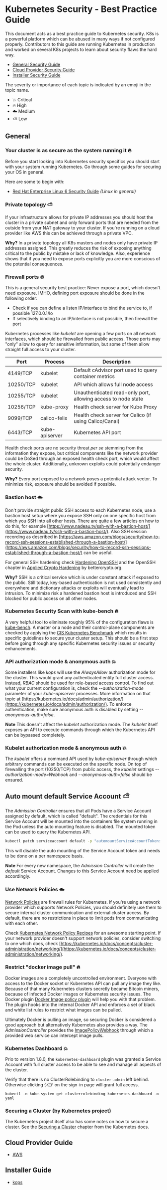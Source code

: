 # Kubernetes Security - Best Practice Guide

This document acts as a best practice guide to Kubernetes security. K8s is a powerful platform which can be abused in many ways if not configured properly. Contributors to this guide are running Kubernetes in production and worked on several K8s projects to learn about security flaws the hard way.

* [General Security Guide](#general)
* [Cloud Provider Security Guide](#cloud-provider-guide)
* [Installer Security Guide](#installer-guide)

The severity or importance of each topic is indicated by an emoji in the topic name.

* :boom: Critical
* :fire: High
* :cloud: Medium
* :partly_sunny: Low

## General

### Your cluster is as secure as the system running it :fire:

Before you start looking into Kubernetes security specifics you should start
with your system running Kubernetes. Go through some guides for securing your OS in general.

Here are some to begin with:

* [Red Hat Enterprise Linux 6 Security Guide](https://access.redhat.com/documentation/en-us/red_hat_enterprise_linux/6/pdf/security_guide/Red_Hat_Enterprise_Linux-6-Security_Guide-en-US.pdf) *(Linux in general)*

### Private topology :partly_sunny:

If your infrastructure allows for private IP addresses you should host the cluster in a private subnet and only forward ports that are needed from the outside from your NAT gateway to your cluster. If you're running on a cloud provider like AWS this can be achieved through a private VPC.

**Why?**
In a private topology all K8s masters and nodes only have private IP addresses assigned. This greatly reduces the risk of exposing anything critical to the public by mistake or lack of knowledge. Also, experience shows that if you need to expose ports explicitly you are more conscious of the potential consequences.

### Firewall ports :fire:

This is a general security best practice: Never expose a port, which doesn't need exposure. IMHO, defining port exposure should be done in the following order:

* Check if you can define a listen IP/interface to bind the service to, if possible 127.0.0.1/lo
* If selectively binding to an IP/interface is not possible, then firewall the port

Kubernetes processes like *kubelet* are opening a few ports on all network interfaces, which should be firewalled from public access. Those ports may "only" allow to query for sensitive information, but some of them allow straight full access to your cluster.

Port | Process | Description
--- | --- | ---
4149/TCP | kubelet | Default cAdvisor port used to query container metrics
10250/TCP | kubelet | API which allows full node access
10255/TCP | kubelet | Unauthenticated read-only port, allowing access to node state
10256/TCP | kube-proxy | Health check server for Kube Proxy
9099/TCP | calico-felix | Health check server for Calico (if using Calico/Canal)
6443/TCP | kube-apiserver | Kubernetes API port

Health check ports are no security threat _per se_ stemming from the information they expose, but critical components like the network provider could be DoSed through an exposed health check port, which would affect the whole cluster. Additionally, unknown exploits could potentially endanger security.

**Why?** Every port exposed to a network poses a potential attack vector. To minimize risk, exposure should be avoided if possible.

### Bastion host :cloud:

Don't provide straight public SSH access to each Kubernetes node, use a bastion host setup where you expose SSH only on one specific host from which you SSH into all other hosts. There are quite a few articles on how to do this, for example [https://www.nadeau.tv/ssh-with-a-bastion-host/](https://www.nadeau.tv/ssh-with-a-bastion-host/). Also SSH session recording as described in [https://aws.amazon.com/blogs/security/how-to-record-ssh-sessions-established-through-a-bastion-host/](https://aws.amazon.com/blogs/security/how-to-record-ssh-sessions-established-through-a-bastion-host/) can be useful.

For general SSH hardening check [Hardening OpenSSH](https://dev.gentoo.org/~swift/docs/security_benchmarks/openssh.html) and the OpenSSH chapter in [Applied Crypto Hardening](https://bettercrypto.org/static/applied-crypto-hardening.pdf) by bettercrypto.org.

**Why?** SSH is a critical service which is under constant attack if exposed to the public. Still today, key-based authentication is not used consistently and everywhere and dictionary attacks or exploits will eventually lead to intrusion. To minimize risk a hardened bastion host is introduced and SSH blocked for public access on all other nodes.

### Kubernetes Security Scan with kube-bench :fire:

A very helpful tool to eliminate roughly 95% of the configuration flaws is [kube-bench](https://github.com/aquasecurity/kube-bench). A master or a node and their control-plane components are checked by applying the [CIS Kubernetes Benchmark](https://www.cisecurity.org/benchmark/kubernetes/) which results in specific guidelines to secure your cluster setup. This should be a first step before going through any specific Kubernetes security issues or security enhancements.

### API authorization mode & anonymous auth :boom:

Some installers like *kops* will use the *AlwaysAllow* authorization mode for the cluster. This would grant any authenticated entity full cluster access. Instead, *RBAC* should be used for role-based access control. To find out what your current configuration is, check the *--authorization-mode* parameter of your *kube-apiserver* processes. More information on that topic at [https://kubernetes.io/docs/admin/authorization/](https://kubernetes.io/docs/admin/authorization/). To enforce authentication, make sure anonymous auth is disabled by setting *--anonymous-auth=false*.

**Note** This doesn't affect the *kubelet* authorization mode. The *kubelet* itself exposes an API to execute commands through which the Kubernetes API can be bypassed completely.

### Kubelet authorization mode & anonymous auth :boom:

The *kubelet* offers a command API used by *kube-apiserver* through which arbitrary commands can be executed on the specific node. On top of firewalling the port (10250/TCP) from public access, the *kubelet* settings *--authorization-mode=Webhook* and *--anonymous-auth=false* should be ensured.

## Auto mount default Service Account :partly_sunny:

The *Admission Controller* ensures that all Pods have a Service Account assigned by default, which is called "default". The credentials for this Service Account will be mounted into the containers file system running in the Pod unless the auto mounting feature is disabled. The mounted token can be used to query the Kubernetes API.

```sh
kubectl patch serviceaccount default -p "automountServiceAccountToken: false"
```

This will disable the auto mounting of the Service Account token and needs to be done on a per namespace basis.

**Note** For every new namespace, the *Admission Controller* will create the *default* Service Account. Changes to this Service Account need be applied accordingly.

### Use Network Policies :cloud:

[Network Policies](https://kubernetes.io/docs/concepts/services-networking/network-policies/) are firewall rules for Kubernetes. If you're using a network provider which supports Network Policies, you should definitely use them to secure internal cluster communication and external cluster access. By default, there are no restrictions in place to limit pods from communicating with each other.

Check [Kubernetes Network Policy Recipes](https://github.com/ahmetb/kubernetes-network-policy-recipes) for an awesome starting point. If your network provider doesn't support network policies, consider switching to one which does, check [https://kubernetes.io/docs/concepts/cluster-administration/networking/](https://kubernetes.io/docs/concepts/cluster-administration/networking/).

### Restrict "docker image pull" :fire:

Docker images are a completely uncontrolled environment. Everyone with access to the Docker socket or Kubernetes API can pull any image they like. Because of that many Kubernetes clusters secretly became Bitcoin miners, because of infected Docker images or Kubernetes security issues. The Docker plugin [Docker Image policy plugin](https://github.com/freach/docker-image-policy-plugin) will help you with that problem. The plugin hooks into the internal Docker API and enforces a set of black and white list rules to restrict what images can be pulled.

Ultimately Docker is pulling an image, so securing Docker is considered a good approach but alternatively Kubernetes also provides a way. The *AdmissionController* provides the [ImagePolicyWebhook](https://kubernetes.io/docs/admin/admission-controllers/#imagepolicywebhook) through which a provided web service can intercept image pulls.

### Kubernetes Dashboard :boom:

Prio to version 1.8.0, the `kubernetes-dashboard` plugin was granted a Service Account with full cluster access to be able to see and manage all aspects of the cluster. 

Verify that there is no ClusterRolebinding to `cluster-admin` left behind. Otherwise clicking `SKIP` on the sign-in page will grant full access.

`kubectl -n kube-system get clusterrolebinding kubernetes-dashboard -o yaml`

### Securing a Cluster (by Kubernetes project)

The Kubernetes project itself also has some notes on how to secure a cluster. See the [Securing a Cluster](https://kubernetes.io/docs/tasks/administer-cluster/securing-a-cluster/) chapter from the Kubernetes docs.

## Cloud Provider Guide

* [AWS](AWS.md)

## Installer Guide

* [kops](kops.md)
